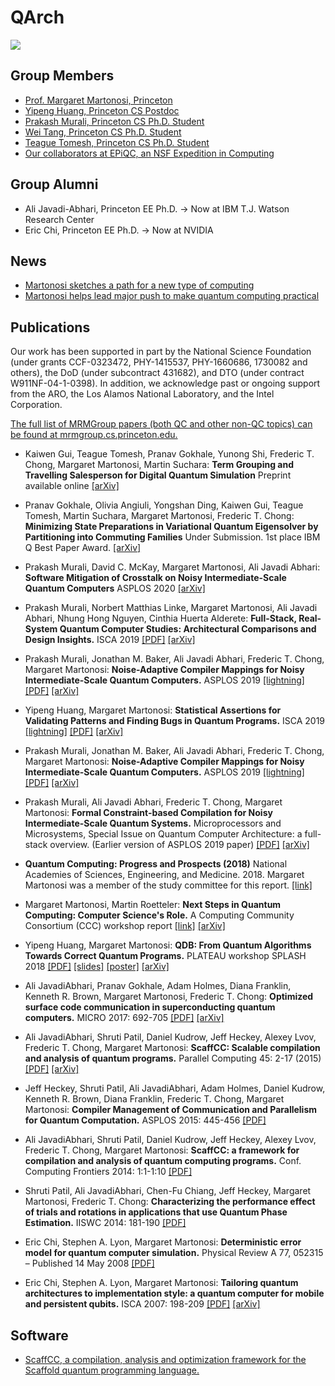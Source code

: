 # QArch

![](https://quantumarchitectureprinceton.github.io/images/ali_thesis_111.png)

## Group Members

- [Prof. Margaret Martonosi, Princeton](http://www.princeton.edu/~mrm/)
- [Yipeng Huang, Princeton CS Postdoc](https://cs.princeton.edu/~yipengh)
- [Prakash Murali, Princeton CS Ph.D. Student](https://cs.princeton.edu/~pmurali)
- [Wei Tang, Princeton CS Ph.D. Student](https://www.cs.princeton.edu/~weit/)
- [Teague Tomesh, Princeton CS Ph.D. Student](https://www.cs.princeton.edu/~ttomesh/)
- [Our collaborators at EPiQC, an NSF Expedition in Computing](https://www.epiqc.cs.uchicago.edu/)

## Group Alumni

- Ali Javadi-Abhari, Princeton EE Ph.D. -> Now at IBM T.J. Watson Research Center
- Eric Chi, Princeton EE Ph.D. -> Now at NVIDIA

## News

- [Martonosi sketches a path for a new type of computing](https://www.princeton.edu/news/2017/11/14/martonosi-sketches-path-new-type-computing)
- [Martonosi helps lead major push to make quantum computing practical](https://www.princeton.edu/news/2018/02/28/martonosi-helps-lead-major-push-make-quantum-computing-practical)

## Publications

Our work has been supported in part by the National Science Foundation (under grants CCF-0323472, PHY-1415537, PHY-1660686, 1730082 and others), the DoD (under subcontract 431682), and DTO (under contract W911NF-04-1-0398). In addition, we acknowledge past or ongoing support from the ARO, the Los Alamos National Laboratory, and the Intel Corporation.

[The full list of MRMGroup papers (both QC and other non-QC topics) can be found at mrmgroup.cs.princeton.edu.](http://mrmgroup.cs.princeton.edu/)

- Kaiwen Gui, Teague Tomesh, Pranav Gokhale, Yunong Shi, Frederic T. Chong, Margaret Martonosi, Martin Suchara:
**Term Grouping and Travelling Salesperson for Digital Quantum Simulation**
Preprint available online
[[arXiv]](https://arxiv.org/abs/2001.05983)

- Pranav Gokhale, Olivia Angiuli, Yongshan Ding, Kaiwen Gui, Teague Tomesh, Martin Suchara, Margaret Martonosi, Frederic T. Chong:
**Minimizing State Preparations in Variational Quantum Eigensolver by Partitioning into Commuting Families**
Under Submission. 1st place IBM Q Best Paper Award.
[[arXiv]](https://arxiv.org/abs/1907.13623)

- Prakash Murali, David C. McKay, Margaret Martonosi, Ali Javadi Abhari:
**Software Mitigation of Crosstalk on Noisy Intermediate-Scale Quantum Computers**
ASPLOS 2020
[[arXiv]](https://arxiv.org/abs/2001.02826)

- Prakash Murali, Norbert Matthias Linke, Margaret Martonosi, Ali Javadi Abhari, Nhung Hong Nguyen, Cinthia Huerta Alderete:
**Full-Stack, Real-System Quantum Computer Studies: Architectural Comparisons and Design Insights.**
ISCA 2019
[[PDF]](https://mrmgroup.cs.princeton.edu/papers/triq_ISCA2019.pdf)
[[arXiv]](https://arxiv.org/abs/1905.11349)

- Prakash Murali, Jonathan M. Baker, Ali Javadi Abhari, Frederic T. Chong, Margaret Martonosi:
**Noise-Adaptive Compiler Mappings for Noisy Intermediate-Scale Quantum Computers.**
ASPLOS 2019
[[lightning]](https://www.youtube.com/watch?v=4RlOaxYPkX8&feature=youtu.be)
[[PDF]](https://quantumarchitectureprinceton.github.io/publications/1901.11054.pdf)
[[arXiv]](https://arxiv.org/abs/1901.11054)

- Yipeng Huang, Margaret Martonosi:
**Statistical Assertions for Validating Patterns and Finding Bugs in Quantum Programs.**
ISCA 2019
[[lightning]](https://spark.adobe.com/video/zkWQ7XB9e1vkw)
[[PDF]](https://quantumarchitectureprinceton.github.io/publications/statistical-assertions.pdf)
[[arXiv]](https://arxiv.org/abs/1905.09721)

- Prakash Murali, Jonathan M. Baker, Ali Javadi Abhari, Frederic T. Chong, Margaret Martonosi:
**Noise-Adaptive Compiler Mappings for Noisy Intermediate-Scale Quantum Computers.**
ASPLOS 2019
[[lightning]](https://www.youtube.com/watch?v=4RlOaxYPkX8&feature=youtu.be)
[[PDF]](https://quantumarchitectureprinceton.github.io/publications/1901.11054.pdf)
[[arXiv]](https://arxiv.org/abs/1901.11054)

- Prakash Murali, Ali Javadi Abhari, Frederic T. Chong, Margaret Martonosi:
**Formal Constraint-based Compilation for Noisy Intermediate-Scale Quantum Systems.**
Microprocessors and Microsystems, Special Issue on Quantum Computer Architecture: a full-stack overview.
(Earlier version of ASPLOS 2019 paper)
[[PDF]](https://quantumarchitectureprinceton.github.io/publications/1903.03276.pdf)
[[arXiv]](https://arxiv.org/abs/1903.03276)
 
- **Quantum Computing: Progress and Prospects (2018)**
National Academies of Sciences, Engineering, and Medicine. 2018.
Margaret Martonosi was a member of the study committee for this report.
[[link]](https://doi.org/10.17226/25196)

- Margaret Martonosi, Martin Roetteler:
**Next Steps in Quantum Computing: Computer Science's Role.**
A Computing Community Consortium (CCC) workshop report
[[link]](https://cra.org/ccc/events/quantum-computing/)
[[arXiv]](https://arxiv.org/abs/1903.10541)

- Yipeng Huang, Margaret Martonosi:
**QDB: From Quantum Algorithms Towards Correct Quantum Programs.**
PLATEAU workshop SPLASH 2018
[[PDF]](https://quantumarchitectureprinceton.github.io/publications/QDB-quantum-algorithms.pdf)
[[slides]](https://quantumarchitectureprinceton.github.io/slides/qdb_plateau.pdf)
[[poster]](https://quantumarchitectureprinceton.github.io/posters/qdb_plateau_poster.pdf)
[[arXiv]](https://arxiv.org/abs/1811.05447)

- Ali JavadiAbhari, Pranav Gokhale, Adam Holmes, Diana Franklin, Kenneth R. Brown, Margaret Martonosi, Frederic T. Chong:
**Optimized surface code communication in superconducting quantum computers.**
MICRO 2017: 692-705
[[PDF]](https://quantumarchitectureprinceton.github.io/publications/p692-javadi-abhari.pdf)
[[arXiv]](https://arxiv.org/abs/1708.09283)

- Ali JavadiAbhari, Shruti Patil, Daniel Kudrow, Jeff Heckey, Alexey Lvov, Frederic T. Chong, Margaret Martonosi:
**ScaffCC: Scalable compilation and analysis of quantum programs.**
Parallel Computing 45: 2-17 (2015)
[[PDF]](https://quantumarchitectureprinceton.github.io/publications/1507.01902.pdf)
[[arXiv]](https://arxiv.org/abs/1507.01902)

- Jeff Heckey, Shruti Patil, Ali JavadiAbhari, Adam Holmes, Daniel Kudrow, Kenneth R. Brown, Diana Franklin, Frederic T. Chong, Margaret Martonosi:
**Compiler Management of Communication and Parallelism for Quantum Computation.**
ASPLOS 2015: 445-456
[[PDF]](https://quantumarchitectureprinceton.github.io/publications/p445-heckey.pdf)

- Ali JavadiAbhari, Shruti Patil, Daniel Kudrow, Jeff Heckey, Alexey Lvov, Frederic T. Chong, Margaret Martonosi:
**ScaffCC: a framework for compilation and analysis of quantum computing programs.**
Conf. Computing Frontiers 2014: 1:1-1:10
[[PDF]](https://quantumarchitectureprinceton.github.io/publications/a1-javadiabhari.pdf)

- Shruti Patil, Ali JavadiAbhari, Chen-Fu Chiang, Jeff Heckey, Margaret Martonosi, Frederic T. Chong:
**Characterizing the performance effect of trials and rotations in applications that use Quantum Phase Estimation.**
IISWC 2014: 181-190
[[PDF]](https://quantumarchitectureprinceton.github.io/publications/06983057.pdf)

- Eric Chi, Stephen A. Lyon, Margaret Martonosi:
**Deterministic error model for quantum computer simulation.**
Physical Review A 77, 052315 – Published 14 May 2008
[[PDF]](https://quantumarchitectureprinceton.github.io/publications/PhysRevA.77.052315.pdf)

- Eric Chi, Stephen A. Lyon, Margaret Martonosi:
**Tailoring quantum architectures to implementation style: a quantum computer for mobile and persistent qubits.**
ISCA 2007: 198-209
[[PDF]](https://quantumarchitectureprinceton.github.io/publications/p198-chi.pdf)
[[arXiv]](https://arxiv.org/abs/0801.0094)

## Software

- [ScaffCC, a compilation, analysis and optimization framework for the Scaffold quantum programming language.](https://github.com/epiqc/ScaffCC)
